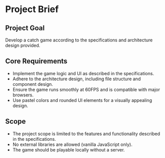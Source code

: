 # Project Brief

## Project Goal
Develop a catch game according to the specifications and architecture design provided.

## Core Requirements
- Implement the game logic and UI as described in the specifications.
- Adhere to the architecture design, including file structure and component design.
- Ensure the game runs smoothly at 60FPS and is compatible with major browsers.
- Use pastel colors and rounded UI elements for a visually appealing design.

## Scope
- The project scope is limited to the features and functionality described in the specifications.
- No external libraries are allowed (vanilla JavaScript only).
- The game should be playable locally without a server.
